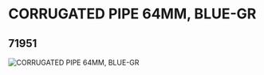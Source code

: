 # CORRUGATED PIPE 64MM, BLUE-GR
## 71951
![CORRUGATED PIPE 64MM, BLUE-GR](https://lc-www-live-s.legocdn.com/media/bricks/5/2/4111953.jpg)